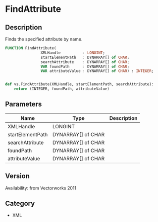 # FindAttribute

## Description
Finds the specified attribute by name.

```pascal
FUNCTION FindAttribute(
				XMLHandle          : LONGINT;
				startElementPath   : DYNARRAY[] of CHAR;
				searchAttribute    : DYNARRAY[] of CHAR;
				VAR foundPath      : DYNARRAY[] of CHAR;
				VAR attributeValue : DYNARRAY[] of CHAR) : INTEGER;
```

```python

def vs.FindAttribute(XMLHandle, startElementPath, searchAttribute):
    return (INTEGER, foundPath, attributeValue)
```

## Parameters
|Name|Type|Description|
|---|---|---|
|XMLHandle|LONGINT||
|startElementPath|DYNARRAY[] of CHAR||
|searchAttribute|DYNARRAY[] of CHAR||
|foundPath|DYNARRAY[] of CHAR||
|attributeValue|DYNARRAY[] of CHAR||

## Version
Availability: from Vectorworks 2011
## Category
* XML

